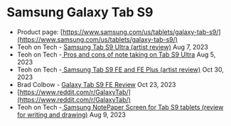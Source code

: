 # Samsung Galaxy Tab S9



* Product page: [https://www.samsung.com/us/tablets/galaxy-tab-s9/](https://www.samsung.com/us/tablets/galaxy-tab-s9/)
* Teoh on Tech - [Samsung Tab S9 Ultra (artist review)](https://www.youtube.com/watch?v=pM-skwRH3GE) Aug 7, 2023
* Teoh on Tech -[ Pros and cons of note taking on Tab S9 Ultra](https://youtu.be/Rmtk4-ItSC0) Aug 5, 2023
* Teoh on Tech -[ Samsung Tab S9 FE and FE Plus (artist review)](https://www.youtube.com/watch?v=lZI9gB3siNs) Oct 30, 2023&#x20;
* Brad Colbow - [Galaxy Tab S9 FE Review](https://www.youtube.com/watch?v=8Pb7OAERdZg) Oct 23, 2023
* [https://www.reddit.com/r/GalaxyTab/](https://www.reddit.com/r/GalaxyTab/)
* Teoh on Tech -[ Samsung NotePaper Screen for Tab S9 tablets (review for writing and drawing)](https://youtu.be/i6A-61GllGY) Aug 9, 2023




